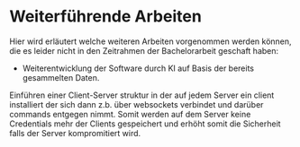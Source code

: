 # Weiterführende Arbeiten

Hier wird erläutert welche weiteren Arbeiten vorgenommen werden können, die es leider nicht in den Zeitrahmen der Bachelorarbeit geschaft haben:

- Weiterentwicklung der Software durch KI auf Basis der bereits gesammelten Daten.

Einführen einer Client-Server struktur in der auf jedem Server ein client installiert der sich dann z.b. über websockets verbindet und darüber commands entgegen nimmt. Somit werden auf dem Server keine Credentials mehr der Clients gespeichert und erhöht somit die Sicherheit falls der Server kompromitiert wird.
